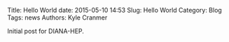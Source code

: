 Title: Hello World
date: 2015-05-10 14:53
Slug: Hello World
Category: Blog
Tags:  news
Authors: Kyle Cranmer

Initial post for DIANA-HEP.